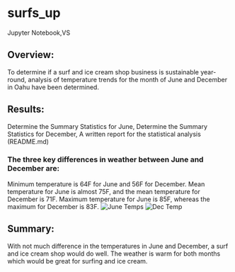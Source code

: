 # surfs_up
Jupyter Notebook,VS
## Overview: 
To determine if a surf and ice cream shop business is sustainable year-round, analysis of temperature trends for the month of June and December in Oahu have been determined.
## Results:  
Determine the Summary Statistics for June,
Determine the Summary Statistics for December,
A written report for the statistical analysis (README.md)
### The three key differences in weather between June and December are:
Minimum temperature is 64F for June and 56F for December.
Mean temperature for June is almost 75F, and the mean temperature for December is 71F.
Maximum temperature for June is 85F, whereas the maximum for December is 83F.
![June Temps](https://user-images.githubusercontent.com/83199109/135208368-192c91c6-07bd-474a-bd5b-f9d70452bc5c.png)
![Dec Temp](https://user-images.githubusercontent.com/83199109/135208379-f5badcd8-7e6e-4245-85e4-b0f5e43cae42.png)

## Summary:
With not much difference in the temperatures in June and December, a surf and ice cream shop would do well. The weather is warm for both months which would be great for surfing and ice cream. 
